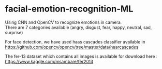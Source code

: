 # facial-emotion-recognition-ML
Using CNN and OpenCV to recognize emotions in camera. <br>
There are 7 categories available (angry, disgust, fear, happy, neutral, sad, surprise)

For face detection, we have used haas cascades classifier available in https://github.com/opencv/opencv/tree/master/data/haarcascades

The fer-13 dataset which contains all images is available for download here : https://www.kaggle.com/msambare/fer2013
